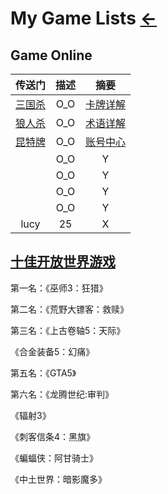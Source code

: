 # My Game Lists  [←](../index.md)

## Game Online

| 传送门 | 描述 | 摘要 |
|:---:|:---:|:---:|
| [三国杀](web.sanguosha.com/login/) | O_O | [卡牌详解](https://wenku.baidu.com/view/e8173d412e3f5727a5e9622b.html) |
| [狼人杀](https://www.langren8.com/2015/index.aspx) | O_O | [术语详解](www.gamedog.cn/news/20170117/2014673.html) |
| [昆特牌](https://www.playgwent.cn/preregister) | O_O | [账号中心](http://account.gaeamobile.net/login) |
| []() | O_O | Y |
| []() | O_O | Y |
| []() | O_O | Y |
| []() | O_O | Y |
| lucy | 25 | X |

## [十佳开放世界游戏](http://www.360doc.com/content/16/0730/16/4885570_579581626.shtml)

第一名：《巫师3：狂猎》

第二名：《荒野大镖客：救赎》

第三名：《上古卷轴5：天际》

《合金装备5：幻痛》

第五名：《GTA5》

第六名：《龙腾世纪:审判》

《辐射3》

《刺客信条4：黑旗》

《蝙蝠侠：阿甘骑士》

《中土世界：暗影魔多》

